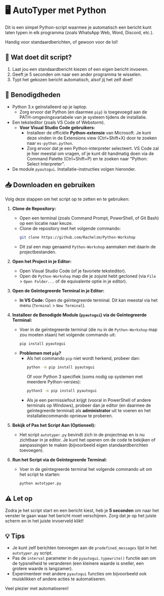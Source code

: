 # 🖥️ AutoTyper met Python

Dit is een simpel Python-script waarmee je automatisch een bericht kunt laten typen in elk programma (zoals WhatsApp Web, Word, Discord, etc.).

Handig voor standaardberichten, of gewoon voor de lol!

## 🚀 Wat doet dit script?

1.  Laat jou een standaardbericht kiezen of een eigen bericht invoeren.
2.  Geeft je 5 seconden om naar een ander programma te wisselen.
3.  Typt het gekozen bericht automatisch, alsof jij het zelf doet!

## 🧰 Benodigdheden

-   Python 3.x geïnstalleerd op je laptop.
    -   Zorg ervoor dat Python (en daarmee `pip`) is toegevoegd aan de PATH-omgevingsvariabele van je systeem tijdens de installatie.
-   Een teksteditor (zoals VS Code of Webstorm).
    -   **Voor Visual Studio Code gebruikers:**
        -   Installeer de officiële **Python-extensie** van Microsoft. Je kunt deze vinden in de Extensions view (Ctrl+Shift+X) door te zoeken naar `ms-python.python`.
        -   Zorg ervoor dat je een Python-interpreter selecteert. VS Code zal je hier meestal om vragen, of je kunt dit handmatig doen via de Command Palette (Ctrl+Shift+P) en te zoeken naar "Python: Select Interpreter".
-   De module `pyautogui`. Installatie-instructies volgen hieronder.

## 📥 Downloaden en gebruiken

Volg deze stappen om het script op te zetten en te gebruiken:

1.  **Clone de Repository:**
    *   Open een terminal (zoals Command Prompt, PowerShell, of Git Bash) op een locatie naar keuze.
    *   Clone de repository met het volgende commando:
        ```bash
        git clone https://github.com/Rachelzm/Python-Workshop
        ```
    *   Dit zal een map genaamd `Python-Workshop` aanmaken met daarin de projectbestanden.

2.  **Open het Project in je Editor:**
    *   Open Visual Studio Code (of je favoriete teksteditor).
    *   Open de `Python-Workshop` map die je zojuist hebt gecloned (via `File` > `Open Folder...` of de equivalente optie in je editor).

3.  **Open de Geïntegreerde Terminal in je Editor:**
    *   **In VS Code:** Open de geïntegreerde terminal. Dit kan meestal via het menu (`Terminal` > `New Terminal`).

4.  **Installeer de Benodigde Module (`pyautogui`) via de Geïntegreerde Terminal:**
    *   Voer in de geïntegreerde terminal (die nu in de `Python-Workshop` map zou moeten staan) het volgende commando uit:
        ```bash
        pip install pyautogui
        ```
    *   **Problemen met `pip`?**
        *   Als het commando `pip` niet wordt herkend, probeer dan:
            ```bash
            python -m pip install pyautogui
            ```
            Of voor Python 3 specifiek (soms nodig op systemen met meerdere Python-versies):
            ```bash
            python3 -m pip install pyautogui
            ```
        *   Als je een permissiefout krijgt (vooral in PowerShell of andere terminals op Windows), probeer dan je editor (en daarmee de geïntegreerde terminal) als **administrator** uit te voeren en het installatiecommando opnieuw te proberen.

5.  **Bekijk of Pas het Script Aan (Optioneel):**
    *   Het script `autotyper.py` bevindt zich in de projectmap en is nu zichtbaar in je editor. Je kunt het openen om de code te bekijken of aanpassingen te maken (bijvoorbeeld eigen standaardberichten toevoegen).

6.  **Run het Script via de Geïntegreerde Terminal:**
    *   Voer in de geïntegreerde terminal het volgende commando uit om het script te starten:
        ```bash
        python autotyper.py
        ```

## ⚠️ Let op

Zodra je het script start en een bericht kiest, heb je **5 seconden** om naar het venster te gaan waar het bericht moet verschijnen. Zorg dat je op het juiste scherm en in het juiste invoerveld klikt!

## 💡 Tips

-   Je kunt zelf berichten toevoegen aan de `predefined_messages` lijst in het `autotyper.py` script.
-   Pas de `interval` parameter in de `pyautogui.typewrite()` functie aan om de typsnelheid te veranderen (een kleinere waarde is sneller, een grotere waarde is langzamer).
-   Experimenteer met andere `pyautogui` functies om bijvoorbeeld ook muisklikken of andere acties te automatiseren.

Veel plezier met automatiseren!